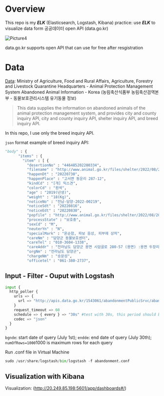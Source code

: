 # Overview
This repo is my ***ELK*** (Elasticsearch, Logstash, Kibana) practice: use ***ELK*** to visualize data form 공공데이터 open API (data.go.kr)

![Picture4](https://user-images.githubusercontent.com/79763166/186461600-36f67472-2085-4c07-8c5f-a2b7e6fafe71.png)

data.go.kr supports open API that can use for free after resgistration

# Data
[Data](https://www.data.go.kr/data/15098931/openapi.do): Ministry of Agriculture, Food and Rural Affairs, Agriculture, Forestry and Livestock Quarantine Headquarters - Animal Protection Management System Abandoned Animal Information - Korea (농림축산식품부 농림축산검역본부 - 동물보호관리시스템 유기동물 정보)


> This data supplies the information on abandoned animals of the animal protection management system, and provides city and county inquiry API, city and county inquiry API, shelter inquiry API, and breed inquiry API.

In this repo, I use only the breed inquiry API.

`json` format example of breed inquiry API:
```python
"body" : {
      "items" : {
        "item" : [ {
          "desertionNo" : "446485202200334",
          "filename" : "http://www.animal.go.kr/files/shelter/2022/08/202208161408827_s.jpg",
          "happenDt" : "20220730",
          "happenPlace" : "고서면 동운리 287-12",
          "kindCd" : "[개] 믹스견",
          "colorCd" : "흰색",
          "age" : "2019(년생)",
          "weight" : "18(Kg)",
          "noticeNo" : "전남-담양-2022-00219",
          "noticeSdt" : "20220816",
          "noticeEdt" : "20220830",
          "popfile" : "http://www.animal.go.kr/files/shelter/2022/08/202208161408827.jpg",
          "processState" : "보호중",
          "sexCd" : "M",
          "neuterYn" : "N",
          "specialMark" : "온순함, 파보 음성, 피부에 상처",
          "careNm" : "담양군 동물보호센터",
          "careTel" : "010-3604-1338",
          "careAddr" : "전라남도 담양군 용면 시암골로 280-57 (용면) :용면 두장리 21번지",
          "orgNm" : "전라남도 담양군",
          "chargeNm" : "송문성",
          "officetel" : "061-380-2737",
```
## Input - Filter - Ouput with Logstash
```python
input {
  http_poller {
    urls => {
      url => "http://apis.data.go.kr/1543061/abandonmentPublicSrvc/abandonmentPublic?bgnde=20220701&endde=20220730&pageNo=1&numOfRows=1000&_type=json&serviceKey=YWRncUmVrCMs8Nm7xSfh8Q2j0ao587l3WP2M%2Fl4uSYyNrN16%2BLo65V66u%2BIP1QUCWNki6e%2B6ejjwEaUJ%2BIyaew%3D%3D"
    }
    request_timeout => 60
    schedule => { every } => "30s" #test with 30s, this period should be 24h
    codec => "json"
  }
}
```
`bgnde`: start date of query (July 1st);
`endde`: end date of query (July 30th);
`numOfRows=1000`1000 is maximum rows for each query

Run .conf file in Virtual Machine
```python
sudo /usr/share/logstash/bin/logstash -f abandonment.conf
```

## Visualization with Kibana
Visualization: (http://20.249.85.198:5601/app/dashboards#/)


